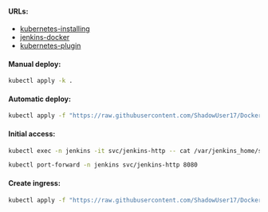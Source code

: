 #### URLs:
- [kubernetes-installing](https://www.jenkins.io/doc/book/installing/kubernetes/)
- [jenkins-docker](https://github.com/jenkinsci/docker/blob/master/README.md)
- [kubernetes-plugin](https://plugins.jenkins.io/kubernetes/)

#### Manual deploy:
```bash
kubectl apply -k .
```

#### Automatic deploy:
```bash
kubectl apply -f "https://raw.githubusercontent.com/ShadowUser17/DockerTemplates/master/K8S/jenkins/fluxcd-deploy.yml"
```

#### Initial access:
```bash
kubectl exec -n jenkins -it svc/jenkins-http -- cat /var/jenkins_home/secrets/initialAdminPassword
```
```bash
kubectl port-forward -n jenkins svc/jenkins-http 8080
```

#### Create ingress:
```bash
kubectl apply -f "https://raw.githubusercontent.com/ShadowUser17/DockerTemplates/master/K8S/jenkins/ingress-test.yml"
```
